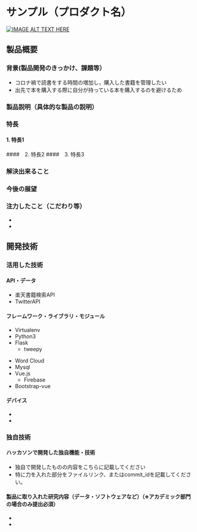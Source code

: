 # サンプル（プロダクト名）

[![IMAGE ALT TEXT HERE](https://jphacks.com/wp-content/uploads/2021/07/JPHACKS2021_ogp.jpg)](https://www.youtube.com/watch?v=LUPQFB4QyVo)

## 製品概要
### 背景(製品開発のきっかけ、課題等）
* コロナ禍で読書をする時間の増加し，購入した書籍を管理したい
* 出先で本を購入する際に自分が持っている本を購入するのを避けるため
### 製品説明（具体的な製品の説明）
### 特長
#### 1. 特長1
####　2. 特長2
####　3. 特長3

### 解決出来ること
### 今後の展望
### 注力したこと（こだわり等）
* 
* 

## 開発技術
### 活用した技術
#### API・データ
* 楽天書籍検索API
* TwitterAPI

#### フレームワーク・ライブラリ・モジュール
- Virtualenv
- Python3
 - Flask
    - tweepy
 * Word Cloud
* Mysql
* Vue.js
    * Firebase
 * Bootstrap-vue

#### デバイス
* 
* 

### 独自技術
#### ハッカソンで開発した独自機能・技術
* 独自で開発したものの内容をこちらに記載してください
* 特に力を入れた部分をファイルリンク、またはcommit_idを記載してください。

#### 製品に取り入れた研究内容（データ・ソフトウェアなど）（※アカデミック部門の場合のみ提出必須）
* 
* 
